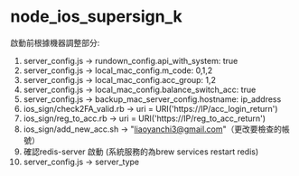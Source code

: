 # node_ios_supersign_k

啟動前根據機器調整部分:
1. server_config.js -> rundown_config.api_with_system: true
2. server_config.js -> local_mac_config.m_code: 0,1,2
3. server_config.js -> local_mac_config.acc_group: 1,2
4. server_config.js -> local_mac_config.balance_switch_acc: true
5. server_config.js -> backup_mac_server_config.hostname: ip_address
6. ios_sign/check2FA_valid.rb -> uri = URI('https://IP/acc_login_return')
7. ios_sign/reg_to_acc.rb -> uri = URI('https://IP/reg_to_acc_return')
8. ios_sign/add_new_acc.sh -> "liaoyanchi3@gmail.com"（更改要檢查的帳號）
9. 確認redis-server 啟動 (系統服務的為brew services restart redis)
10. server_config.js -> server_type 